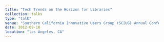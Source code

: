 ```yaml
---
title: "Tech Trends on the Horizon for Libraries"
collection: talks
type: "talk"
venue: "Southern California Innovative Users Group (SCIUG) Annual Conference"
date: 2012-09-10
location: "los Angeles, CA"
---
```

